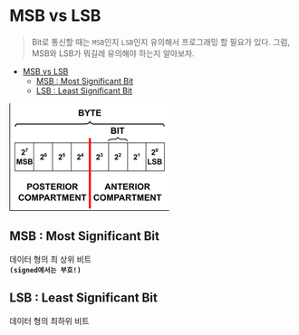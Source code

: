 # MSB vs LSB
> Bit로 통신할 때는 `MSB`인지 `LSB`인지 유의해서 프로그래밍 할 필요가 있다. 그럼, MSB와 LSB가 뭐길레 유의해야 하는지 알아보자.

- [MSB vs LSB](#msb-vs-lsb)
  - [MSB : Most Significant Bit](#msb--most-significant-bit)
  - [LSB : Least Significant Bit](#lsb--least-significant-bit)

![I2C Data](images/I2C_Data.png)
## MSB : Most Significant Bit
데이터 형의 최 상위 비트 <br> **`(signed에서는 부호!)`**  

## LSB : Least Significant Bit
데이터 형의 최하위 비트
